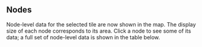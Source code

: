 ## Nodes

Node-level data for the selected tile are now shown in the map. The display size of each node corresponds to its area. Click a node to see some of its data; a full set of node-level data is shown in the table below. 